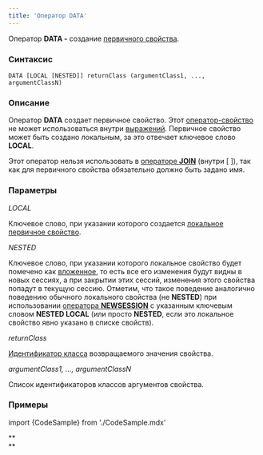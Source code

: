 ```yaml
---
title: 'Оператор DATA'
---
```


Оператор **DATA -** создание [первичного свойства](Первичные_свойства_DATA.md).

### Синтаксис

    DATA [LOCAL [NESTED]] returnClass (argumentClass1, ..., argumentClassN)

### Описание

Оператор **DATA** создает первичное свойство. Этот [оператор-свойство](Операторы.md) не может использоваться внутри [выражений](Выражения.md). Первичное свойство может быть создано локальным, за это отвечает ключевое слово **LOCAL**. 

Этот оператор нельзя использовать в [операторе **JOIN**](Оператор_JOIN.md) (внутри \[ \]), так как для первичного свойства обязательно должно быть задано имя.

### Параметры

*LOCAL*

Ключевое слово, при указании которого создается [локальное первичное свойство](Первичные_свойства_DATA.md#Первичныесвойства(DATA-broken)-Сессионныепервичныесвойства). 

*NESTED*

Ключевое слово, при указании которого локальное свойство будет помечено как [вложенное](Управление_сессиями.md), то есть все его изменения будут видны в новых сессиях, а при закрытии этих сессий, изменения этого свойства попадут в текущую сессию. Отметим, что такое поведение аналогично поведению обычного локального свойства (не **NESTED**) при использовании [оператора **NEWSESSION**](Оператор_NEWSESSION.md) с указанным ключевым словом **NESTED LOCAL** (или просто **NESTED**, если это локальное свойство явно указано в списке свойств).

*returnClass*

[Идентификатор класса](Идентификаторы.md#classid-broken) возвращаемого значения свойства. 

*argumentClass1, ..., argumentClassN*

Список идентификаторов классов аргументов свойства. 

### Примеры


import {CodeSample} from './CodeSample.mdx'

<CodeSample url="https://documentation.lsfusion.org/sample?file=OperatorPropertySample&block=data"/>

**  
**
